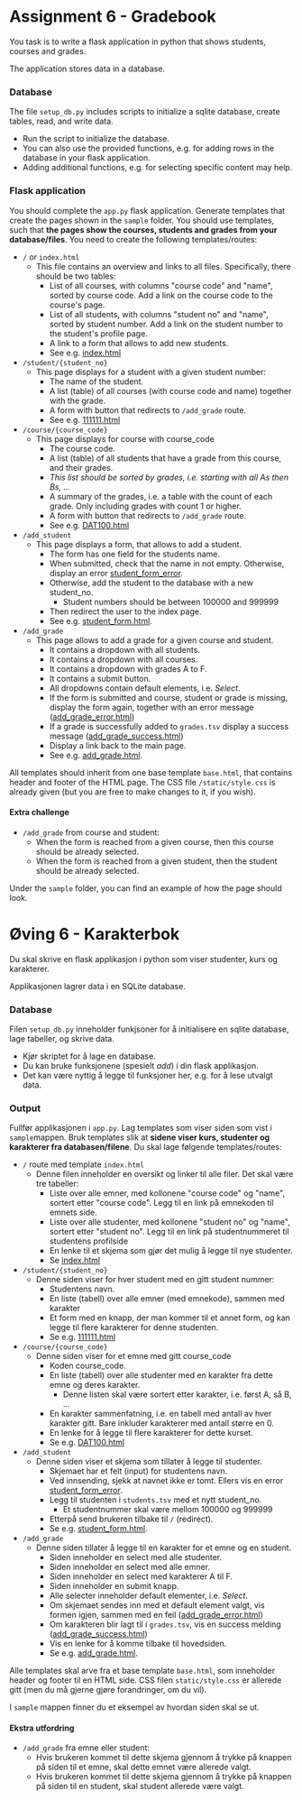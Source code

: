 # Assignment 6 - Gradebook

You task is to write a flask application in python that shows students, courses and grades.

The application stores data in a database.

### Database

The file `setup_db.py` includes scripts to initialize a sqlite database, create tables, read, and write data.
* Run the script to initialize the database.
* You can also use the provided functions, e.g. for adding rows in the database in your flask application.
* Adding additional functions, e.g. for selecting specific content may help.



### Flask application

You should complete the `app.py` flask application. Generate templates that create the pages shown in the `sample` folder.
You should use templates, such that **the pages show the courses, students and grades from your database/files**.
You need to create the following templates/routes:

  - `/` or `index.html`
    * This file contains an overview and links to all files. Specifically, there should be two tables:
        - List of all courses, with columns "course code" and "name", sorted by course code. Add a link on the course code to the course's page.
        - List of all students, with columns "student no" and "name", sorted by student number. Add a link on the student number to the student's profile page.
        - A link to a form that allows to add new students.
        - See e.g. [index.html](sample/index.html)  
  - `/student/{student_no}`
    * This page displays for a student with a given student number:
        - The name of the student.
        - A list (table) of all courses (with course code and name) together with the grade.
        - A form with button that redirects to `/add_grade` route.
        - See e.g. [111111.html](sample/student/111111.html)
  - `/course/{course_code}`
    * This page displays for course with course_code
        - The course code.
        - A list (table) of all students that have a grade from this course, and their grades.
        - *This list should be sorted by grades, i.e. starting with all As then Bs, ...*
        - A summary of the grades, i.e. a table with the count of each grade.
        Only including grades with count 1 or higher.
        - A form with button that redirects to `/add_grade` route.
        - See e.g. [DAT100.html](sample/course/DAT100.html)
  - `/add_student`  
    * This page displays a form, that allows to add a student.
        - The form has one field for the students name.
        - When submitted, check that the name in not empty. Otherwise, display an error [student_form_error](sample/student_form_error.html).
        - Otherwise, add the student to the database with a new student_no.
          * Student numbers should be between 100000 and 999999
        - Then redirect the user to the index page.
        - See e.g. [student_form.html](sample/student_form.html).
  - `/add_grade`
    * This page allows to add a grade for a given course and student.
        - It contains a dropdown with all students.
        - It contains a dropdown with all courses.
        - It contains a dropdown with grades A to F.
        - It contains a submit button.
        - All dropdowns contain default elements, i.e. *Select*.
        - If the form is submitted and course, student or grade is missing,
        display the form again, together with an error message ([add_grade_error.html](sample/add_grade_error.html))
        - If a grade is successfully added to `grades.tsv` display a success message ([add_grade_success.html](sample/add_grade_success.html))
        - Display a link back to the main page.
        - See e.g. [add_grade.html](sample/add_grade.html).


  All templates should inherit from one base template `base.html`, that contains header and footer of the HTML page.
The CSS file `/static/style.css` is already given (but you are free to make changes to it, if you wish). 



  #### Extra challenge
  - `/add_grade` from course and student:
    * When the form is reached from a given course, then this course should be already selected.
    * When the form is reached from a given student, then the student should be already selected.


Under the `sample` folder, you can find an example of how the page should look.


# Øving 6 - Karakterbok

Du skal skrive en flask applikasjon i python som viser studenter, kurs og karakterer.

Applikasjonen lagrer data i en SQLite database.

### Database

Filen `setup_db.py` inneholder funkjsoner for å initialisere en sqlite database, lage tabeller, og skrive data.
* Kjør skriptet for å lage en database.
* Du kan bruke funksjonene (spesielt *add*) i din flask applikasjon.
* Det kan være nyttig å legge til funksjoner her, e.g. for å lese utvalgt data.

### Output

Fullfør applikasjonen i `app.py`. Lag templates som viser siden som vist i `sample`mappen.
Bruk templates slik at **sidene viser kurs, studenter og karakterer fra databasen/filene**.
Du skal lage følgende templates/routes:

  - `/` route med template `index.html`
    * Denne filen inneholder en oversikt og linker til alle filer. Det skal være tre tabeller:
        - Liste over alle emner, med kollonene "course code" og "name", sortert etter "course code". Legg til en link på emnekoden til emnets side.
        - Liste over alle studenter, med kollonene "student no" og "name", sortert etter "student no". Legg til en link på studentnummeret til studentens profilside
        - En lenke til et skjema som gjør det mulig å legge til nye studenter.
        - Se [index.html](sample/index.html)  
  - `/student/{student_no}`
    * Denne siden viser for hver student med en gitt student nummer:
        - Studentens navn.
        - En liste (tabell) over alle emner (med emnekode), sammen med karakter
        - Et form med en knapp, der man kommer til et annet form, og kan legge til flere karakterer for denne studenten.
        - Se e.g. [111111.html](sample/student/111111.html)
  - `/course/{course_code}`
    * Denne siden viser for et emne med gitt course_code
        - Koden course_code.
        - En liste (tabell) over alle studenter med en karakter fra dette emne og deres karakter.
          * Denne listen skal være sortert etter karakter, i.e. først A, så B, ... 
        - En karakter sammenfatning, i.e. en tabell med antall av hver karakter gitt.
        Bare inkluder karakterer med antall større en 0.
        - En lenke for å legge til flere karakterer for dette kurset.
        - Se e.g. [DAT100.html](sample/course/DAT100.html)
  - `/add_student`  
    * Denne siden viser et skjema som tillater å legge til studenter.
        - Skjemaet har et felt (input) for studentens navn.
        - Ved innsending, sjekk at navnet ikke er tomt. Ellers vis en error [student_form_error](sample/student_form_error.html).
        - Legg til studenten i `students.tsv` med et nytt student_no.
          * Et studentnummer skal være mellom 100000 og 999999 
        - Etterpå send brukeren tilbake til `/` (redirect).
        - Se e.g. [student_form.html](sample/student_form.html).
  - `/add_grade`
    * Denne siden tillater å legge til en karakter for et emne og en student.
        - Siden inneholder en select med alle studenter.
        - Siden inneholder en select med alle emner.
        - Siden inneholder en select med karakterer A til F.
        - Siden inneholder en submit knapp.
        - Alle selecter inneholder default elementer, i.e. *Select*.
        - Om skjemaet sendes inn med et default element valgt, vis formen igjen, sammen med en feil ([add_grade_error.html](sample/add_grade_error.html))
        - Om karakteren blir lagt til i `grades.tsv`, vis en success melding ([add_grade_success.html](sample/add_grade_success.html))
        - Vis en lenke for å komme tilbake til hovedsiden.
        - Se e.g. [add_grade.html](sample/add_grade.html).

Alle templates skal arve fra et base template `base.html`, som inneholder header og footer til en HTML side.
CSS filen `static/style.css` er allerede gitt (men du må gjerne gjøre forandringer, om du vil).

I `sample` mappen finner du et eksempel av hvordan siden skal se ut.


#### Ekstra utfordring
  - `/add_grade` fra emne eller student:
    * Hvis brukeren kommet til dette skjema gjennom å trykke på knappen på siden til et emne, skal dette emnet være allerede valgt.
    * Hvis brukeren kommet til dette skjema gjennom å trykke på knappen på siden til en student, skal student allerede være valgt.